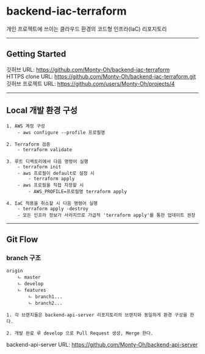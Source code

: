 # backend-iac-terraform
개인 프로젝트에 쓰이는 클라우드 환경의 코드형 인프라(IaC) 리포지토리

---
## Getting Started
깃허브 URL: https://github.com/Monty-Oh/backend-iac-terraform  
HTTPS clone URL: https://github.com/Monty-Oh/backend-iac-terraform.git  
깃허브 프로젝트 URL: https://github.com/users/Monty-Oh/projects/4  

---
## Local 개발 환경 구성
```
1. AWS 계정 구성
    - aws configure --profile 프로필명
    
2. Terraform 검증
    - terraform validate

3. 루트 디렉토리에서 다음 명령어 실행
    - terraform init
    - aws 프로필이 default로 설정 시
        - terraform apply
    - aws 프로필을 직접 지정할 시
        - AWS_PROFILE=프로필명 terraform apply

4. IaC 적용을 취소할 시 다음 명령어 실행
    - terraform apply -destroy
    - 모든 인프라 정보가 사라지므로 가급적 'terraform apply'를 통한 업데이트 권장
```

---
## Git Flow
### branch 구조
```
origin
    ㄴ master
    ㄴ develop
    ㄴ features
        ㄴ branch1...
        ㄴ branch2...
```
```
1. 각 브랜치들은 backend-api-server 리포지토리의 브랜치와 동일하게 환경 구성을 한다.

2. 개발 완료 루 develop 으로 Pull Request 생성, Merge 한다.
```
backend-api-server URL: https://github.com/Monty-Oh/backend-api-server
